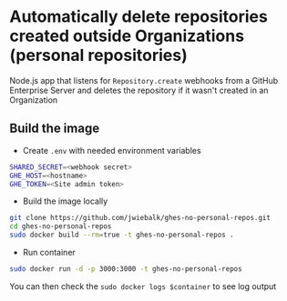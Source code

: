 # Automatically delete repositories created outside Organizations (personal repositories)

Node.js app that listens for `Repository.create` webhooks from a GitHub Enterprise Server and deletes the repository if it wasn't created in an Organization

## Build the image

* Create `.env` with needed environment variables

```bash
SHARED_SECRET=<webhook secret>
GHE_HOST=<hostname>
GHE_TOKEN=<Site admin token>
```

* Build the image locally

```bash
git clone https://github.com/jwiebalk/ghes-no-personal-repos.git
cd ghes-no-personal-repos
sudo docker build --rm=true -t ghes-no-personal-repos .
```

* Run container

```bash
sudo docker run -d -p 3000:3000 -t ghes-no-personal-repos
```

You can then check the `sudo docker logs $container` to see log output
